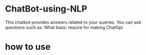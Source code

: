 # ChatBot-using-NLP
This chatbot provides answers related to your queries. You can ask questions such as:
  What basic require for making ChatGpt
# how to use 
